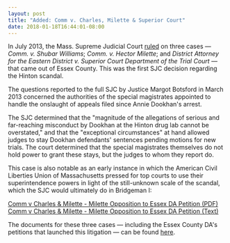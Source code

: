 ```yaml
---
layout: post
title: "Added: Comm v. Charles, Milette & Superior Court"
date: 2018-01-18T16:44:01-08:00
---
```


In July 2013, the Mass. Supreme Judicial Court [ruled](http://masscases.com/cases/sjc/466/466mass63.html) on three cases — *Comm. v. Shubar Williams*; *Comm. v. Hector Milette*; and *District Attorney for the Eastern District v. Superior Court Department of the Trial Court* — that came out of Essex County. This was the first SJC decision regarding the Hinton scandal.

The questions reported to the full SJC by Justice Margot Botsford in March 2013 concerned the authorities of the special magistrates appointed to handle the onslaught of appeals filed since Annie Dookhan's arrest. 

The SJC determined that the "magnitude of the allegations of serious and far-reaching misconduct by Dookhan at the Hinton drug lab cannot be overstated," and that the "exceptional circumstances" at hand allowed judges to stay Dookhan defendants' sentences pending motions for new trials. The court determined that the special magistrates themselves do not hold power to grant these stays, but the judges to whom they report do.

This case is also notable as an early instance in which the American Civil Liberties Union of Massachusetts pressed for top courts to use their superintendence powers in light of the still-unknown scale of the scandal, which the SJC would ultimately do in Bridgeman I: 

<div id="DV-viewer-4356691-Comm-v-Charles-amp-Milette-Milette-Opposition-to" class="DC-embed DC-embed-document DV-container"></div><script src="//assets.documentcloud.org/viewer/loader.js"></script><script>  DV.load("https://www.documentcloud.org/documents/4356691-Comm-v-Charles-amp-Milette-Milette-Opposition-to.js", {  responsive: true,    height: 300,    sidebar: false,    page: 14,    container: "#DV-viewer-4356691-Comm-v-Charles-amp-Milette-Milette-Opposition-to"  });</script><noscript>  <a href="https://assets.documentcloud.org/documents/4356691/Comm-v-Charles-amp-Milette-Milette-Opposition-to.pdf">Comm v Charles &amp; Milette - Milette Opposition to Essex DA Petition (PDF)</a>  <br />  <a href="https://assets.documentcloud.org/documents/4356691/Comm-v-Charles-amp-Milette-Milette-Opposition-to.txt">Comm v Charles &amp; Milette - Milette Opposition to Essex DA Petition (Text)</a></noscript>

The documents for these three cases — including the Essex County DA's petitions that launched this litigation — can be found [here](https://shawnmusgrave.github.io/farak-dookhan/documents/dookhan/dookhan-documents.html#charles-milette).